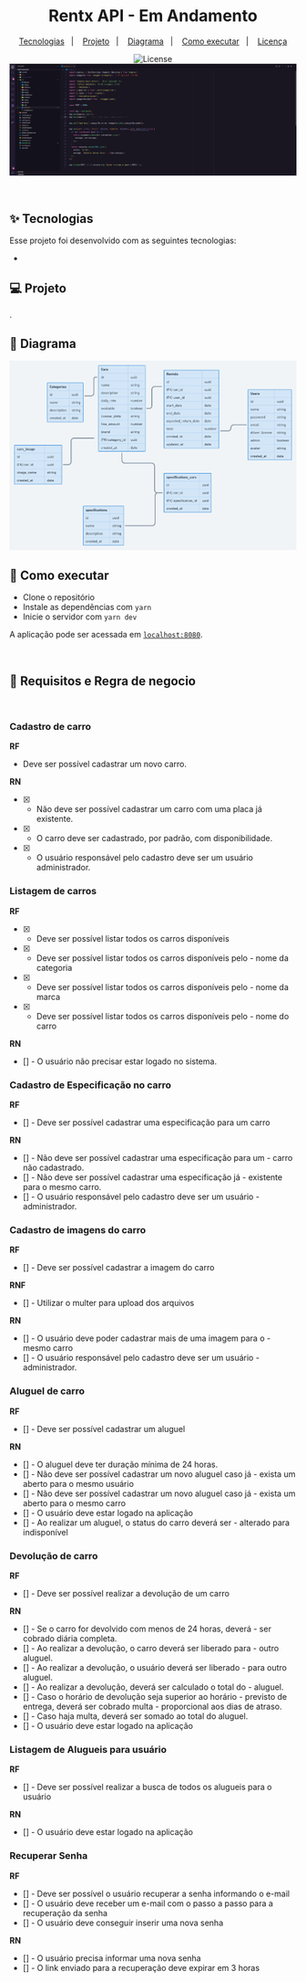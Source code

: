 <h1 align="center">Rentx API - Em Andamento</h1>

<p align="center">
  <a href="#-tecnologias">Tecnologias</a>&nbsp;&nbsp;&nbsp;|&nbsp;&nbsp;&nbsp;
  <a href="#-projeto">Projeto</a>&nbsp;&nbsp;&nbsp;|&nbsp;&nbsp;&nbsp;
  <a href="#-diagrama">Diagrama</a>&nbsp;&nbsp;&nbsp;|&nbsp;&nbsp;&nbsp;
  <a href="#-como-executar">Como executar</a>&nbsp;&nbsp;&nbsp;|&nbsp;&nbsp;&nbsp;
  <a href="#-licença">Licença</a>
</p>

<p align="center">
  <img alt="License" src="https://img.shields.io/static/v1?label=license&message=MIT&color=8257E5&labelColor=000000">

 <img src="./src/images/screen.png" alt="" />
</p>

<br>

## ✨ Tecnologias

Esse projeto foi desenvolvido com as seguintes tecnologias:

- []()

## 💻 Projeto

.

## 🔶 Diagrama

<img src="./src/images/diagrama.png" alt="Diagrama da aplicação" />

## 🚀 Como executar

- Clone o repositório
- Instale as dependências com `yarn`
- Inicie o servidor com `yarn dev`

A aplicação pode ser acessada em [`localhost:8080`](http://localhost:8080).

<br/>

## 📕 Requisitos e Regra de negocio

<br/>

### Cadastro de carro

**RF**

- Deve ser possível cadastrar um novo carro.

**RN**

- [x] - Não deve ser possível cadastrar um carro com uma placa já existente.
- [x] - O carro deve ser cadastrado, por padrão, com disponibilidade.
- [x] - O usuário responsável pelo cadastro deve ser um usuário administrador.

### Listagem de carros

**RF**

- [x] - Deve ser possível listar todos os carros disponíveis
- [x] - Deve ser possível listar todos os carros disponíveis pelo - nome da categoria
- [x] - Deve ser possível listar todos os carros disponíveis pelo - nome da marca
- [x] - Deve ser possível listar todos os carros disponíveis pelo - nome do carro

**RN**

- [] - O usuário não precisar estar logado no sistema.

### Cadastro de Especificação no carro

**RF**

- [] - Deve ser possível cadastrar uma especificação para um carro

**RN**

- [] - Não deve ser possível cadastrar uma especificação para um - carro não cadastrado.
- [] - Não deve ser possível cadastrar uma especificação já - existente para o mesmo carro.
- [] - O usuário responsável pelo cadastro deve ser um usuário - administrador.

### Cadastro de imagens do carro

**RF**

- [] - Deve ser possível cadastrar a imagem do carro

**RNF**

- [] - Utilizar o multer para upload dos arquivos

**RN**

- [] - O usuário deve poder cadastrar mais de uma imagem para o - mesmo carro
- [] - O usuário responsável pelo cadastro deve ser um usuário - administrador.

### Aluguel de carro

**RF**

- [] - Deve ser possível cadastrar um aluguel

**RN**

- [] - O aluguel deve ter duração mínima de 24 horas.
- [] - Não deve ser possível cadastrar um novo aluguel caso já - exista um aberto para o mesmo usuário
- [] - Não deve ser possível cadastrar um novo aluguel caso já - exista um aberto para o mesmo carro
- [] - O usuário deve estar logado na aplicação
- [] - Ao realizar um aluguel, o status do carro deverá ser - alterado para indisponível

### Devolução de carro

**RF**

- [] - Deve ser possível realizar a devolução de um carro

**RN**

- [] - Se o carro for devolvido com menos de 24 horas, deverá - ser cobrado diária completa.
- [] - Ao realizar a devolução, o carro deverá ser liberado para - outro aluguel.
- [] - Ao realizar a devolução, o usuário deverá ser liberado - para outro aluguel.
- [] - Ao realizar a devolução, deverá ser calculado o total do - aluguel.
- [] - Caso o horário de devolução seja superior ao horário - previsto de entrega, deverá ser cobrado multa - proporcional aos dias de atraso.
- [] - Caso haja multa, deverá ser somado ao total do aluguel.
- [] - O usuário deve estar logado na aplicação

### Listagem de Alugueis para usuário

**RF**

- [] - Deve ser possível realizar a busca de todos os alugueis para o usuário

**RN**

- [] - O usuário deve estar logado na aplicação

### Recuperar Senha

**RF**

- [] - Deve ser possível o usuário recuperar a senha informando o e-mail
- [] - O usuário deve receber um e-mail com o passo a passo para a recuperação da senha
- [] - O usuário deve conseguir inserir uma nova senha

**RN**

- [] - O usuário precisa informar uma nova senha
- [] - O link enviado para a recuperação deve expirar em 3 horas
